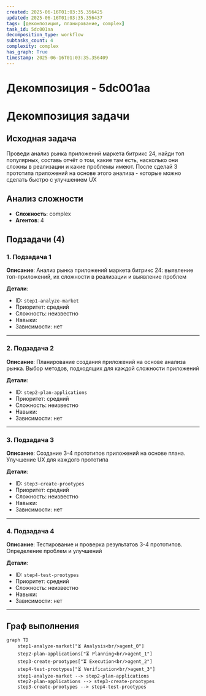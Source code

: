 ```yaml
---
created: 2025-06-16T01:03:35.356425
updated: 2025-06-16T01:03:35.356437
tags: [декомпозиция, планирование, complex]
task_id: 5dc001aa
decomposition_type: workflow
subtasks_count: 4
complexity: complex
has_graph: True
timestamp: 2025-06-16T01:03:35.356409
---
```


# Декомпозиция - 5dc001aa

# Декомпозиция задачи

## Исходная задача
Проведи анализ рынка приложений маркета битрикс 24, найди топ популярных, составь отчёт о том, какие там есть, насколько они сложны в реализации и какие проблемы имеют. После сделай 3 прототипа приложений на основе этого анализа - которые можно сделать быстро с улучшением UX

## Анализ сложности
- **Сложность**: complex
- **Агентов**: 4

## Подзадачи (4)

### 1. Подзадача 1

**Описание**: Анализ рынка приложений маркета битрикс 24: выявление топ-приложений, их сложности в реализации и выявление проблем

**Детали**:
- ID: `step1-analyze-market`
- Приоритет: средний
- Сложность: неизвестно
- Навыки: 
- Зависимости: нет

---

### 2. Подзадача 2

**Описание**: Планирование создания приложений на основе анализа рынка. Выбор методов, подходящих для каждой сложности приложений

**Детали**:
- ID: `step2-plan-applications`
- Приоритет: средний
- Сложность: неизвестно
- Навыки: 
- Зависимости: нет

---

### 3. Подзадача 3

**Описание**: Создание 3-4 прототипов приложений на основе плана. Улучшение UX для каждого прототипа

**Детали**:
- ID: `step3-create-prootypes`
- Приоритет: средний
- Сложность: неизвестно
- Навыки: 
- Зависимости: нет

---

### 4. Подзадача 4

**Описание**: Тестирование и проверка результатов 3-4 прототипов. Определение проблем и улучшений

**Детали**:
- ID: `step4-test-prootypes`
- Приоритет: средний
- Сложность: неизвестно
- Навыки: 
- Зависимости: нет

---

## Граф выполнения

```mermaid
graph TD
    step1-analyze-market["⏳ Analysis<br/>agent_0"]
    step2-plan-applications["⏳ Planning<br/>agent_1"]
    step3-create-prootypes["⏳ Execution<br/>agent_2"]
    step4-test-prootypes["⏳ Verification<br/>agent_3"]
    step1-analyze-market --> step2-plan-applications
    step2-plan-applications --> step3-create-prootypes
    step3-create-prootypes --> step4-test-prootypes
```

